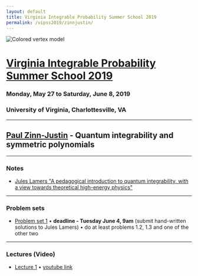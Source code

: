 ```yaml
---
layout: default
title: Virginia Integrable Probability Summer School 2019
permalink: /vipss2019/zinnjustin/
---
```


<img src="{{site.url}}/img/color-vertex.jpg" style="max-width:100%" alt="Colored vertex model">

# <a href="{{site.url}}/vipss2019/">Virginia Integrable Probability Summer School 2019</a>

### Monday, May 27 to Saturday, June 8, 2019

### University of Virginia, Charlottesville, VA

---

## <a href="http://blogs.unimelb.edu.au/paul-zinn-justin/">Paul Zinn-Justin</a> - Quantum integrability and symmetric polynomials

---

### Notes

- [Jules Lamers "A pedagogical introduction to quantum integrability, with a view towards theoretical high-energy physics"](https://arxiv.org/abs/1501.06805)


--- 

### Problem sets

- [Problem set 1]({{site.url}}/vipss2019/zinnjustin/ZJ1_tutorial.pdf) &bull; **deadline - Tuesday June 4, 9am** (submit hand-written solutions to Jules Lamers) &bull; do at least problems 1.2, 1.3 and one of the other two

---

### Lectures (Video)

- [Lecture 1](http://vipss19-lect.s3-website-us-east-1.amazonaws.com/ZinnJustin-1.mp4) &bull; [youtube link]()
